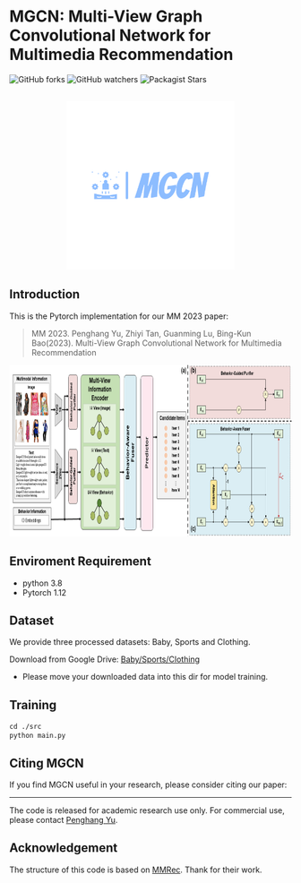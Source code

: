 # MGCN: Multi-View Graph Convolutional Network for Multimedia Recommendation
![GitHub forks](https://img.shields.io/github/forks/demonph10/MGCN?style=social)
![GitHub watchers](https://img.shields.io/github/watchers/demonph10/MGCN?style=social)
![Packagist Stars](https://img.shields.io/packagist/stars/demonph10/MGCN)

<!-- PROJECT LOGO -->
<br />
<div align="center">
  <a href="https://github.com/demonph10/MGCN">
    <img src="image/logo.svg" alt="Logo" width="300" height="300">
  </a>
</div>

## Introduction

This is the Pytorch implementation for our MM 2023 paper:

>MM 2023. Penghang Yu, Zhiyi Tan, Guanming Lu, Bing-Kun Bao(2023). Multi-View Graph Convolutional Network for Multimedia Recommendation
<img src="image/framework.png" width="900px" height="306px"/>

## Enviroment Requirement
- python 3.8
- Pytorch 1.12

## Dataset

We provide three processed datasets: Baby, Sports and Clothing.

Download from Google Drive: [Baby/Sports/Clothing](https://drive.google.com/file/d/1tpP-IQtUubSlVvYpkA61bffPKkhvT62T/view?usp=drive_link)

* Please move your downloaded data into this dir for model training.

## Training
  ```
  cd ./src
  python main.py
  ```

## Citing MGCN
If you find MGCN useful in your research, please consider citing our paper:
***

The code is released for academic research use only. For commercial use, please contact [Penghang Yu](y463213402@gmail.com).


## Acknowledgement
The structure of this code is  based on [MMRec](https://github.com/enoche/MMRec). Thank for their work.
